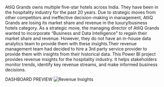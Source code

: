 AtliQ Grands owns multiple five-star hotels across India. They have been in the hospitality industry for the past 20 years. Due to strategic moves from other competitors and ineffective decision-making in management, AtliQ Grands are losing its market share and revenue in the luxury/business hotels category. As a strategic move, the managing director of AtliQ Grands wanted to incorporate “Business and Data Intelligence” to regain their market share and revenue. However, they do not have an in-house data analytics team to provide them with these insights.Their revenue management team had decided to hire a 3rd party service provider to provide them with insights from their historical data.
This Power BI project provides revenue insights for the hospitality industry. It helps stakeholders monitor trends, identify key revenue streams, and make informed business decisions.

DASHBOARD PREVIEW
![Revenue Insights](https://github.com/user-attachments/assets/f9e0e336-ae4c-4761-86c7-1d5e38630a71)

